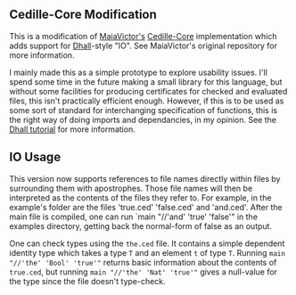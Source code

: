 ## Cedille-Core Modification

This is a modification of [MaiaVictor's](https://github.com/MaiaVictor) [Cedille-Core](https://github.com/MaiaVictor/cedille-core) implementation which adds support for [Dhall](https://github.com/dhall-lang/dhall-haskell)-style "IO". See MaiaVictor's original repository for more information.

I mainly made this as a simple prototype to explore usability issues. I'll spend some time in the future making a small library for this language, but without some facilities for producing certificates for checked and evaluated files, this isn't practically efficient enough. However, if this is to be used as some sort of standard for interchanging specification of functions, this is the right way of doing imports and dependancies, in my opinion. See the [Dhall tutorial](https://hackage.haskell.org/package/dhall-1.12.0/docs/Dhall-Tutorial.html#g:3) for more information.

## IO Usage

This version now supports references to file names directly within files by surrounding them with apostrophes. Those file names will then be interpreted as the contents of the files they refer to. For example, in the example's folder are the files 'true.ced' 'false.ced' and 'and.ced'. After the main file is compiled, one can run `main "//'and' 'true' 'false'" in the examples directory, getting back the normal-form of false as an output.

One can check types using the `the.ced` file. It contains a simple dependent identity type which takes a type `T` and an element `t` of type `T`. Running `main "//'the' 'Bool' 'true'"` returns basic information about the contents of `true.ced`, but running `main "//'the' 'Nat' 'true'"` gives a null-value for the type since the file doesn't type-check.

